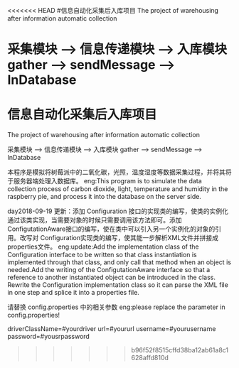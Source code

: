 <<<<<<< HEAD
#信息自动化采集后入库项目
The project of warehousing after information automatic collection

采集模块 --> 信息传递模块 --> 入库模块 gather --> sendMessage --> InDatabase
=======
# 信息自动化采集后入库项目
The project of warehousing after information automatic collection

采集模块 --> 信息传递模块  --> 入库模块
gather  --> sendMessage  --> InDatabase

本程序是模拟将树莓派中的二氧化碳，光照，温度湿度等数据采集过程，并将其将于服务器端处理入数据库。
eng:This program is to simulate the data collection process of carbon dioxide, light, temperature and humidity in the raspberry pie, and process it into the database on the server side.

day2018-09-19 更新：添加 Configuration 接口的实现类的编写，使类的实例化通过该类实现，当需要对象的时候只需要调用该方法即可。添加 ConfigutationAware接口的编写，使在类中可以引入另一个实例化的对象的引用。改写对 Configuration实现类的编写，使其能一步解析XML文件并拼接成properties文件。 eng:update:Add the implementation class of the Configuration interface to be written so that class instantiation is implemented through that class, and only call that method when an object is needed.Add the writing of the ConfigutationAware interface so that a reference to another instantiated object can be introduced in the class. Rewrite the Configuration implementation class so it can parse the XML file in one step and splice it into a properties file.

请替换 config.properties 中的相关参数
eng:please replace the parameter in config.properties!

driverClassName=#yourdriver
url=#yoururl
username=#yourusername
password=#yousrpassword
>>>>>>> b96f52f8515cffd38ba12ab61a8c1628affd810d

